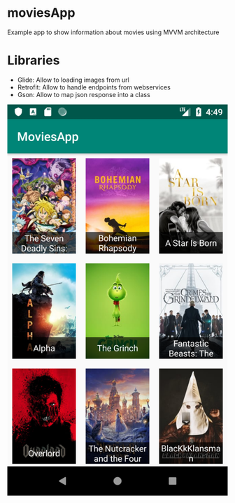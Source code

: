 # moviesApp
Example app to show information about movies using MVVM architecture

# Libraries
* Glide: Allow to loading images from url
* Retrofit: Allow to handle endpoints from webservices
* Gson: Allow to map json response into a class


![alt text](https://github.com/erikdcch/moviesApp/blob/master/screenshoots/Screenshot_1542062982.png)
